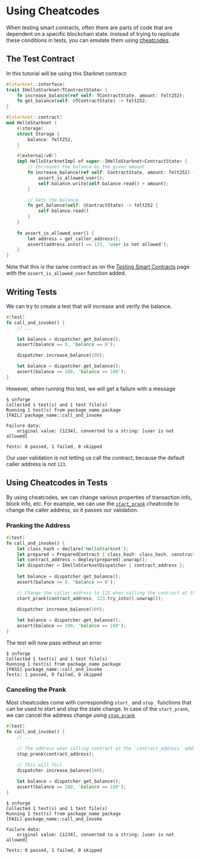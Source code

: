 # Using Cheatcodes

When testing smart contracts, often there are parts of code that are dependent on a specific blockchain state.
Instead of trying to replicate these conditions in tests, you can emulate them
using [cheatcodes](../appendix/cheatcodes.md).

## The Test Contract

In this tutorial will be using this Starknet contract:

```rust
#[starknet::interface]
trait IHelloStarknet<TContractState> {
    fn increase_balance(ref self: TContractState, amount: felt252);
    fn get_balance(self: @TContractState) -> felt252;
}

#[starknet::contract]
mod HelloStarknet {
    #[storage]
    struct Storage {
        balance: felt252,
    }

    #[external(v0)]
    impl HelloStarknetImpl of super::IHelloStarknet<ContractState> {
        // Increases the balance by the given amount.
        fn increase_balance(ref self: ContractState, amount: felt252) {
            assert_is_allowed_user();
            self.balance.write(self.balance.read() + amount);
        }

        // Gets the balance. 
        fn get_balance(self: @ContractState) -> felt252 {
            self.balance.read()
        }
    }
    
    fn assert_is_allowed_user() {
        let address = get_caller_address();
        assert(address.into() == 123, 'user is not allowed');
    }
}
```

Note that this is the same contract as on the [Testing Smart Contracts](./testing.md) page with
the `assert_is_allowed_user` function added.

## Writing Tests

We can try to create a test that will increase and verify the balance.

```rust
#[test]
fn call_and_invoke() {
    // ...

    let balance = dispatcher.get_balance();
    assert(balance == 0, 'balance == 0');

    dispatcher.increase_balance(100);

    let balance = dispatcher.get_balance();
    assert(balance == 100, 'balance == 100');
}
```

However, when running this test, we will get a failure with a message

```shell
$ snforge
Collected 1 test(s) and 1 test file(s)
Running 1 test(s) from package_name package
[FAIL] package_name::call_and_invoke

Failure data:
    original value: [1234], converted to a string: [user is not allowed]

Tests: 0 passed, 1 failed, 0 skipped
```

Our user validation is not letting us call the contract, because the default caller address is not `123`.

## Using Cheatcodes in Tests

By using cheatcodes, we can change various properties of transaction info, block info, etc.
For example, we can use the [`start_prank`](../appendix/cheatcodes/start_prank.md) cheatcode to change the caller
address,
so it passes our validation.

### Pranking the Address

```rust
#[test]
fn call_and_invoke() {
    let class_hash = declare('HelloStarknet');
    let prepared = PreparedContract { class_hash: class_hash, constructor_calldata: @ArrayTrait::new() };
    let contract_address = deploy(prepared).unwrap();
    let dispatcher = IHelloStarknetDispatcher { contract_address };
    
    let balance = dispatcher.get_balance();
    assert(balance == 0, 'balance == 0');

    // Change the caller address to 123 when calling the contract at the `contract_address` address
    start_prank(contract_address, 123.try_into().unwrap());
    
    dispatcher.increase_balance(100);

    let balance = dispatcher.get_balance();
    assert(balance == 100, 'balance == 100');
}
```

The test will now pass without an error

```shell
$ snforge
Collected 1 test(s) and 1 test file(s)
Running 1 test(s) from package_name package
[PASS] package_name::call_and_invoke
Tests: 1 passed, 0 failed, 0 skipped
```

### Canceling the Prank

Most cheatcodes come with corresponding `start_` and `stop_` functions that can be used to start and stop the state
change.
In case of the `start_prank`, we can cancel the address change
using [`stop_prank`](../appendix/cheatcodes/stop_prank.md)

```rust
#[test]
fn call_and_invoke() {
    // ...
    
    // The address when calling contract at the `contract_address` address will no longer be changed
    stop_prank(contract_address);
    
    // This will fail
    dispatcher.increase_balance(100);

    let balance = dispatcher.get_balance();
    assert(balance == 100, 'balance == 100');
}
```

```shell
$ snforge
Collected 1 test(s) and 1 test file(s)
Running 1 test(s) from package_name package
[FAIL] package_name::call_and_invoke

Failure data:
    original value: [1234], converted to a string: [user is not allowed]

Tests: 0 passed, 1 failed, 0 skipped
```
